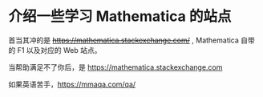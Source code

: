 # 介绍一些学习 Mathematica 的站点

首当其冲的是 <del>https://mathematica.stackexchange.com/</del> , Mathematica 自带的 F1 以及对应的 Web 站点。

当帮助满足不了你后，是 https://mathematica.stackexchange.com

如果英语苦手，https://mmaqa.com/qa/
